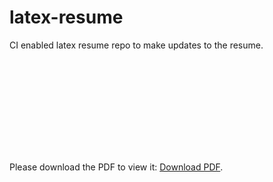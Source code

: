 # latex-resume
CI enabled latex resume repo to make updates to the resume.

<object data="https://s3.amazonaws.com/com.dflipflop/resume/Mehul-Sharma.pdf" type="application/pdf" width="700px" height="700px">
    <embed src="https://s3.amazonaws.com/com.dflipflop/resume/Mehul-Sharma.pdf">
        <p>Please download the PDF to view it: <a href="https://s3.amazonaws.com/com.dflipflop/resume/Mehul-Sharma.pdf">Download PDF</a>.</p>
    </embed>
</object>
